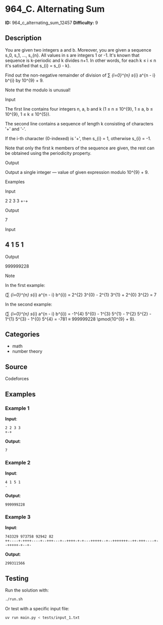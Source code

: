 # 964_C. Alternating Sum

**ID:** 964_c_alternating_sum_12457
**Difficulty:** 9

## Description

You are given two integers a and b. Moreover, you are given a sequence s_0, s_1, ..., s_{n}. All values in s are integers 1 or -1. It's known that sequence is k-periodic and k divides n+1. In other words, for each k ≤ i ≤ n it's satisfied that s_{i} = s_{i - k}.

Find out the non-negative remainder of division of ∑ _{i=0}^{n} s_{i} a^{n - i} b^{i} by 10^{9} + 9.

Note that the modulo is unusual!

Input

The first line contains four integers n, a, b and k (1 ≤ n ≤ 10^{9}, 1 ≤ a, b ≤ 10^{9}, 1 ≤ k ≤ 10^{5}).

The second line contains a sequence of length k consisting of characters '+' and '-'.

If the i-th character (0-indexed) is '+', then s_{i} = 1, otherwise s_{i} = -1.

Note that only the first k members of the sequence are given, the rest can be obtained using the periodicity property.

Output

Output a single integer — value of given expression modulo 10^{9} + 9.

Examples

Input

2 2 3 3
+-+


Output

7


Input

4 1 5 1
-


Output

999999228

Note

In the first example:

(∑ _{i=0}^{n} s_{i} a^{n - i} b^{i}) = 2^{2} 3^{0} - 2^{1} 3^{1} + 2^{0} 3^{2} = 7

In the second example:

(∑ _{i=0}^{n} s_{i} a^{n - i} b^{i}) = -1^{4} 5^{0} - 1^{3} 5^{1} - 1^{2} 5^{2} - 1^{1} 5^{3} - 1^{0} 5^{4} = -781 ≡ 999999228 \pmod{10^{9} + 9}.

## Categories

- math
- number theory

## Source

Codeforces

## Examples

### Example 1

**Input**:
```
2 2 3 3
+-+
```

**Output**:
```
7
```

### Example 2

**Input**:
```
4 1 5 1
-
```

**Output**:
```
999999228
```

### Example 3

**Input**:
```
743329 973758 92942 82
++----+-++++----+--+++---+--++++-+-+---+++++--+--+++++++--++-+++----+--+++++-+--+-
```

**Output**:
```
299311566
```


## Testing

Run the solution with:

```bash
./run.sh
```

Or test with a specific input file:

```bash
uv run main.py < tests/input_1.txt
```
